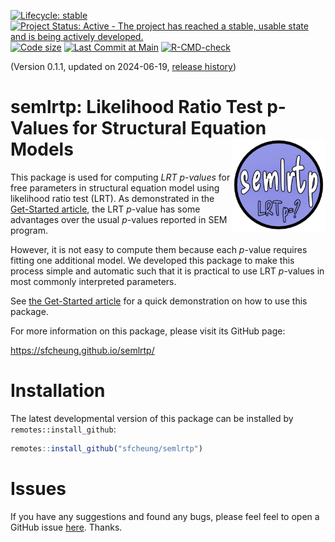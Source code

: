 <!-- badges: start -->
[![Lifecycle: stable](https://img.shields.io/badge/lifecycle-stable-brightgreen.svg)](https://lifecycle.r-lib.org/articles/stages.html#stable)
[![Project Status: Active - The project has reached a stable, usable state and is being actively developed.](https://www.repostatus.org/badges/latest/active.svg)](https://www.repostatus.org/#active)
[![Code size](https://img.shields.io/github/languages/code-size/sfcheung/semlrtp.svg)](https://github.com/sfcheung/semlrtp)
[![Last Commit at Main](https://img.shields.io/github/last-commit/sfcheung/semlrtp.svg)](https://github.com/sfcheung/semlrtp/commits/main)
[![R-CMD-check](https://github.com/sfcheung/semlrtp/actions/workflows/R-CMD-check.yaml/badge.svg)](https://github.com/sfcheung/semlrtp/actions/workflows/R-CMD-check.yaml)
<!-- badges: end -->

(Version 0.1.1, updated on 2024-06-19, [release history](https://sfcheung.github.io/semlrtp/news/index.html))

# semlrtp: Likelihood Ratio Test p-Values for Structural Equation Models <img src="man/figures/logo.png" align="right" height="150" />

This package is used for computing *LRT* *p*-*values*
for free parameters
in structural equation model using likelihood ratio test (LRT).
As demonstrated in the [Get-Started article](https://sfcheung.github.io/semlrtp/articles/semlrtp.html),
the LRT *p*-value has some advantages over the usual *p*-values
reported in SEM program.

However, it is not easy to compute
them because each *p*-value requires fitting one additional
model. We developed this package to make this process simple
and automatic such that it is practical to use LRT *p*-values
in most commonly interpreted parameters.

See [the Get-Started article](https://sfcheung.github.io/semlrtp/articles/semlrtp.html)
for a quick demonstration on how to use this package.

For more information on this package, please visit its GitHub page:

https://sfcheung.github.io/semlrtp/

# Installation

The latest developmental version of this package can be installed by `remotes::install_github`:

```r
remotes::install_github("sfcheung/semlrtp")
```

# Issues

If you have any suggestions and found any bugs, please feel
feel to open a GitHub issue [here](https://github.com/sfcheung/semlrtp/issues).
Thanks.